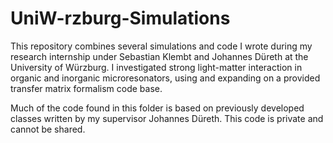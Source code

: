 # UniW-rzburg-Simulations
This repository combines several simulations and code I wrote during my research internship under Sebastian Klembt and Johannes Düreth at the University of Würzburg. I investigated strong light-matter interaction in organic and inorganic microresonators, using and expanding on a provided transfer matrix formalism code base.

Much of the code found in this folder is based on previously developed classes written by my supervisor Johannes Düreth. This code is private and cannot be shared.
